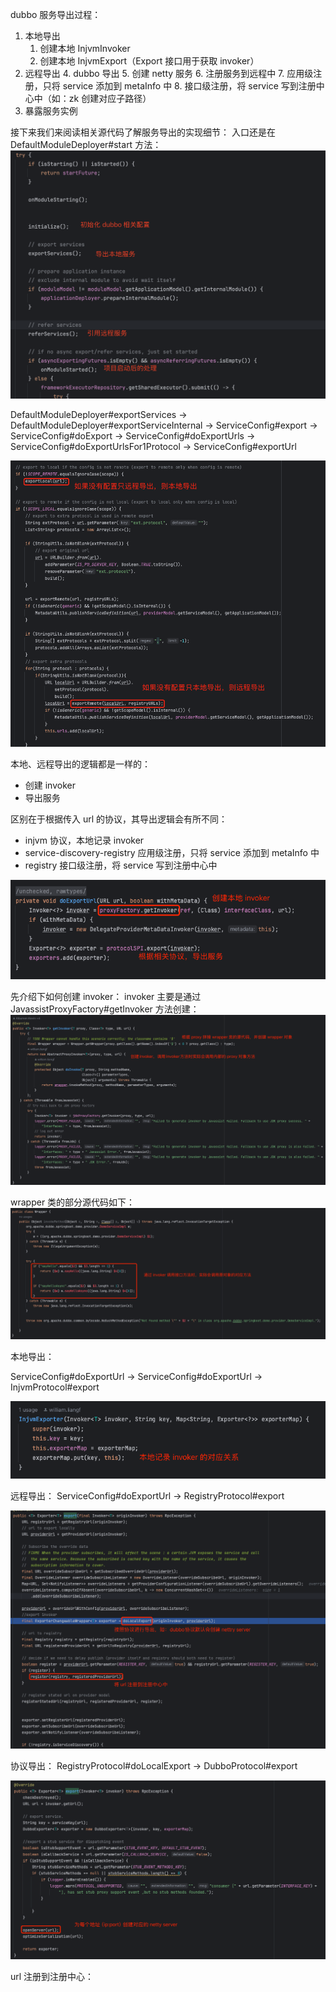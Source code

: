 dubbo 服务导出过程：
1. 本地导出
   1. 创建本地 InjvmInvoker
   2. 创建本地 InjvmExport（Export 接口用于获取 invoker）
3. 远程导出
   4. dubbo 导出
      5. 创建 netty 服务
   6. 注册服务到远程中
      7. 应用级注册，只将 service 添加到 metaInfo 中
      8. 接口级注册，将 service 写到注册中心中（如：zk 创建对应子路径）
9. 暴露服务实例

接下来我们来阅读相关源代码了解服务导出的实现细节：
入口还是在 DefaultModuleDeployer#start 方法：
![](./images/reference-services-entrance.png)

DefaultModuleDeployer#exportServices -> DefaultModuleDeployer#exportServiceInternal -> ServiceConfig#export -> ServiceConfig#doExport -> ServiceConfig#doExportUrls -> ServiceConfig#doExportUrlsFor1Protocol -> ServiceConfig#exportUrl

![](./images/serviceConfig.exportUrl.png)

本地、远程导出的逻辑都是一样的：
- 创建 invoker
- 导出服务

区别在于根据传入 url 的协议，其导出逻辑会有所不同：
- injvm 协议，本地记录 invoker
- service-discovery-registry 应用级注册，只将 service 添加到 metaInfo 中
- registry 接口级注册，将 service 写到注册中心中

![img.png](images/serviceConfig.doExportUrl.png)

先介绍下如何创建 invoker：
invoker 主要是通过 JavassistProxyFactory#getInvoker 方法创建：
![img.png](images/javassistProxyFactory.getInvoker.png)

wrapper 类的部分源代码如下：
![img.png](images/wrapper-source-code.png)

本地导出：

ServiceConfig#doExportUrl -> ServiceConfig#doExportUrl -> InjvmProtocol#export

![img.png](images/InjvmExporter.png)

远程导出：
ServiceConfig#doExportUrl -> RegistryProtocol#export

![img.png](images/RegistryProtocol.export.png)

协议导出：
RegistryProtocol#doLocalExport -> DubboProtocol#export

![img.png](images/DubboProtocol.export.png)

url 注册到注册中心：

